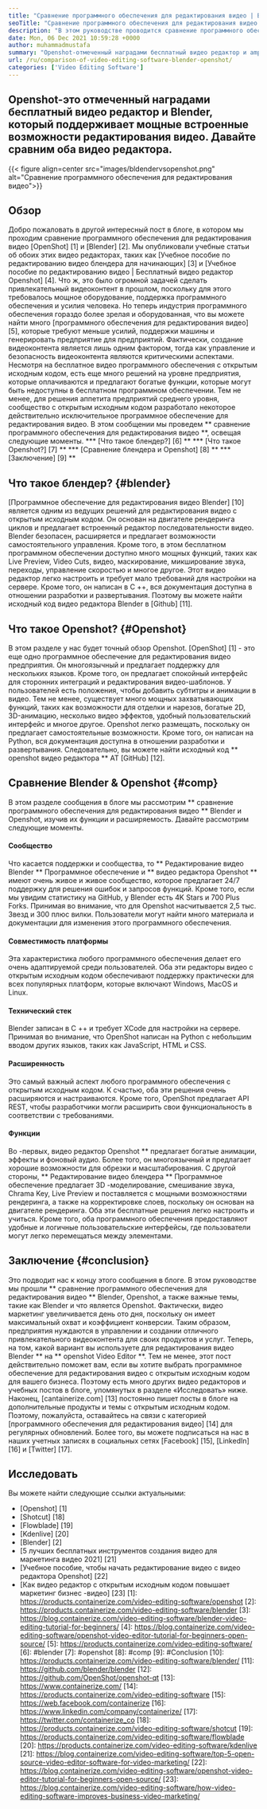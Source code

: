 ```yaml
---
title: "Сравнение программного обеспечения для редактирования видео | Блендер против Openshot" 
seoTitle: "Сравнение программного обеспечения для редактирования видео | Блендер против Openshot" 
description: "В этом руководстве проводится сравнение программного обеспечения для редактирования видео, платформы для редактирования видео Blender и видео редактора Openshot. Оба главных ведущих редактора являются открытым исходным кодом." 
date: Mon, 06 Dec 2021 10:59:28 +0000
author: muhammadmustafa
summary: "Openshot-отмеченный наградами бесплатный видео редактор и amp; Blender, который поддерживает мощные встроенные возможности для редактирования видео. Давайте сравним оба видео редактора." 
url: /ru/comparison-of-video-editing-software-blender-openshot/
categories: ['Video Editing Software']
---
```


## Openshot-это отмеченный наградами бесплатный видео редактор и Blender, который поддерживает мощные встроенные возможности редактирования видео. Давайте сравним оба видео редактора.

{{< figure align=center src="images/bldendervsopenshot.png" alt="Сравнение программного обеспечения для редактирования видео">}}


## Обзор
Добро пожаловать в другой интересный пост в блоге, в котором мы проходим сравнение программного обеспечения для редактирования видео [OpenShot] [1] и [Blender] [2]. Мы опубликовали учебные статьи об обоих этих видео редакторах, таких как [Учебное пособие по редактированию видео блендера для начинающих] [3] и [Учебное пособие по редактированию видео | Бесплатный видео редактор Openshot] [4]. Что ж, это было огромной задачей сделать привлекательный видеоконтент в прошлом, поскольку для этого требовалось мощное оборудование, поддержка программного обеспечения и усилия человека. Но теперь индустрия программного обеспечения гораздо более зрелая и оборудованная, что вы можете найти много [программного обеспечения для редактирования видео] [5], которые требуют меньше усилий, поддержки машины и генерировать предприятие для предприятий.
Фактически, создание видеоконтента является лишь одним фактором, тогда как управление и безопасность видеоконтента являются критическими аспектами. Несмотря на бесплатное видео программного обеспечения с открытым исходным кодом, есть еще много решений на уровне предприятия, которые оплачиваются и предлагают богатые функции, которые могут быть недоступны в бесплатном программном обеспечении. Тем не менее, для решения аппетита предприятий среднего уровня, сообщество с открытым исходным кодом разработало некоторое действительно исключительное программное обеспечение для редактирования видео. В этом сообщении мы проведем ** сравнение программного обеспечения для редактирования видео **, освещая следующие моменты.
  *** [Что такое блендер?] [6] **
  *** [Что такое Openshot?] [7] **
  *** [Сравнение блендера и Openshot] [8] **
  *** [Заключение] [9] **

## Что такое блендер? {#blender}
[Программное обеспечение для редактирования видео Blender] [10] является одним из ведущих решений для редактирования видео с открытым исходным кодом. Он основан на двигателе рендеринга циклов и предлагает встроенный редактор последовательности видео. Blender безопасен, расширяется и предлагает возможности самостоятельного управления. Кроме того, в этом бесплатном программном обеспечении доступно много мощных функций, таких как Live Preview, Video Cuts, видео, маскирование, микширование звука, переходы, управление скоростью и многое другое. Этот видео редактор легко настроить и требует мало требований для настройки на сервере. Кроме того, он написан в C ++, вся документация доступна в отношении разработки и развертывания. Поэтому вы можете найти исходный код видео редактора Blender в [Github] [11].

## Что такое Openshot? {#Openshot}
В этом разделе у нас будет точный обзор Openshot. [OpenShot] [1] - это еще одно программное обеспечение для редактирования видео предприятия. Он многоязычный и предлагает поддержку для нескольких языков. Кроме того, он предлагает спокойный интерфейс для сторонних интеграций и редактирования видео-шаблонов. У пользователей есть положения, чтобы добавить субтитры и анимации в видео. Тем не менее, существует много мощных захватывающих функций, таких как возможности для отделки и нарезов, богатые 2D, 3D-анимацию, несколько видео эффектов, удобный пользовательский интерфейс и многое другое. Openshot легко размещать, поскольку он предлагает самостоятельные возможности. Кроме того, он написан на Python, вся документация доступна в отношении разработки и развертывания. Следовательно, вы можете найти исходный код ** openshot видео редактора ** AT [GitHub] [12].

## Сравнение Blender & Openshot {#comp}
В этом разделе сообщения в блоге мы рассмотрим ** сравнение программного обеспечения для редактирования видео ** Blender и Openshot, изучив их функции и расширяемость. Давайте рассмотрим следующие моменты.

#### Сообщество
Что касается поддержки и сообщества, то ** Редактирование видео Blender ** Программное обеспечение и ** видео редактора Openshot ** имеют очень живое и живое сообщество, которое предлагает 24/7 поддержку для решения ошибок и запросов функций. Кроме того, если мы увидим статистику на GitHub, у Blender есть 4K Stars и 700 Plus Forks. Принимая во внимание, что для Openshot насчитывается 2,5 тыс. Звезд и 300 плюс вилки. Пользователи могут найти много материала и документации для изменения этого программного обеспечения.

#### Совместимость платформы
Эта характеристика любого программного обеспечения делает его очень адаптируемой среди пользователей. Оба эти редакторы видео с открытым исходным кодом обеспечивают поддержку практически для всех популярных платформ, которые включают Windows, MacOS и Linux.

#### Технический стек
Blender записан в C ++ и требует XCode для настройки на сервере. Принимая во внимание, что OpenShot написан на Python с небольшим вводом других языков, таких как JavaScript, HTML и CSS.

#### Расширенность
Это самый важный аспект любого программного обеспечения с открытым исходным кодом. К счастью, оба эти решения очень расширяются и настраиваются. Кроме того, OpenShot предлагает API REST, чтобы разработчики могли расширить свои функциональность в соответствии с требованиями.

#### **Функции**
Во -первых, видео редактор Openshot ** предлагает богатые анимации, эффекты и фоновый аудио. Более того, он многоязычный и предлагает хорошие возможности для обрезки и масштабирования. С другой стороны, ** Редактирование видео блендера ** Программное обеспечение предлагает 3D -моделирование, смешивание звука, Chrama Key, Live Preview и поставляется с мощными возможностями рендеринга, а также на корректировке слоев, поскольку он основан на двигателе рендеринга. Оба эти бесплатные решения легко настроить и учиться. Кроме того, оба программного обеспечения предоставляют удобные и логичные пользовательские интерфейсы, где пользователи могут легко перемещаться между элементами.

## Заключение {#conclusion}
Это подводит нас к концу этого сообщения в блоге. В этом руководстве мы прошли ** сравнение программного обеспечения для редактирования видео ** Blender, Openshot, а также важные темы, такие как Blender и что является Openshot. Фактически, видео маркетинг увеличивается день ото дня, поскольку он имеет максимальный охват и коэффициент конверсии. Таким образом, предприятия нуждаются в управлении и создании отличного привлекательного видеоконтента для своих продуктов и услуг. Теперь, на том, какой вариант вы используете для редактирования видео Blender ** на ** openshot Video Editor **. Тем не менее, этот пост действительно поможет вам, если вы хотите выбрать программное обеспечение для редактирования видео с открытым исходным кодом для вашего бизнеса. Поэтому есть много других видео редакторов и учебных постов в блоге, упомянутых в разделе «Исследовать» ниже.
Наконец, [cantainerize.com] [13] постоянно пишет посты в блоге на дополнительные продукты и темы с открытым исходным кодом. Поэтому, пожалуйста, оставайтесь на связи с категорией [программного обеспечения для редактирования видео] [14] для регулярных обновлений. Более того, вы можете подписаться на нас в наших учетных записях в социальных сетях [Facebook] [15], [LinkedIn] [16] и [Twitter] [17].

## Исследовать
Вы можете найти следующие ссылки актуальными:
  * [Openshot] [1]
  * [Shotcut] [18]
  * [Flowblade] [19]
  * [Kdenlive] [20]
  * [Blender] [2]
  * [5 лучших бесплатных инструментов создания видео для маркетинга видео 2021] [21]
  * [Учебное пособие, чтобы начать редактирование видео с видео редактора Openshot] [22]
  * [Как видео редактор с открытым исходным кодом повышает маркетинг бизнес -видео] [23]
[1]: https://products.containerize.com/video-editing-software/openshot
[2]: https://products.containerize.com/video-editing-software/blender
[3]: https://blog.containerize.com/video-editing-software/blender-video-editing-tutorial-for-beginners/
[4]: https://blog.containerize.com/video-editing-software/openshot-video-editor-tutorial-for-beginners-open-source/
[5]: https://products.containerize.com/video-editing-software/
[6]: #blender
[7]: #openshot
[8]: #comp
[9]: #Conclusion
[10]: https://products.containerize.com/video-editing-software/blender/
[11]: https://github.com/blender/blender
[12]: https://github.com/OpenShot/openshot-qt
[13]: https://www.containerize.com/
[14]: https://products.containerize.com/video-editing-software
[15]: https://web.facebook.com/containerize
[16]: https://www.linkedin.com/company/containerize/
[17]: https://twitter.com/containerize_co
[18]: https://products.containerize.com/video-editing-software/shotcut
[19]: https://products.containerize.com/video-editing-software/flowblade
[20]: https://products.containerize.com/video-editing-software/kdenlive
[21]: https://blog.containerize.com/video-editing-software/top-5-open-source-video-editor-software-for-video-marketing/
[22]: https://blog.containerize.com/video-editing-software/openshot-video-editor-tutorial-for-beginners-open-source/
[23]: https://blog.containerize.com/video-editing-software/how-video-editing-software-improves-business-video-marketing/
